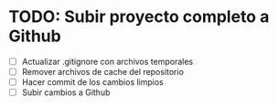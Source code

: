 # TODO: Subir proyecto completo a Github

- [ ] Actualizar .gitignore con archivos temporales
- [ ] Remover archivos de cache del repositorio
- [ ] Hacer commit de los cambios limpios
- [ ] Subir cambios a Github
